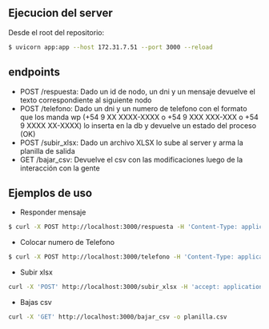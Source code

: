 ## Ejecucion del server
Desde el root del repositorio:
```bash
$ uvicorn app:app --host 172.31.7.51 --port 3000 --reload
```

## endpoints
- POST /respuesta: Dado un id de nodo, un dni y un mensaje devuelve el texto correspondiente al siguiente nodo
- POST /telefono: Dado un dni y un numero de telefono con el formato que los manda wp (+54 9 XX XXXX-XXXX o +54 9 XXX XXX-XXX o +54 9 XXXX XX-XXXX) lo inserta en la db y devuelve un estado del proceso (OK)
- POST /subir_xlsx: Dado un archivo XLSX lo sube al server y arma la planilla de salida
- GET /bajar_csv: Devuelve el csv con las modificaciones luego de la interacción con la gente

## Ejemplos de uso
* Responder mensaje
```bash
$ curl -X POST http://localhost:3000/respuesta -H 'Content-Type: application/json' -d '{"nodo": 0, "mensaje": "12345678", "dni": "12345678"}'
```
* Colocar numero de Telefono
```bash
$ curl -X POST http://localhost:3000/telefono -H 'Content-Type: application/json' -d '{"dni": "12345678", "numero_telefono": "+54 9 11 1234-5678"}'
```
* Subir xlsx
```bash
curl -X 'POST' http://localhost:3000/subir_xlsx -H 'accept: application/json' -H 'Content-Type: multipart/form-data' -F 'file=@BASE PRUEBA CHAT BBVA 26072024.xlsx;type=application/vnd.openxmlformats-officedocument.spreadsheetml.sheet'
```
* Bajas csv
```bash
curl -X 'GET' http://localhost:3000/bajar_csv -o planilla.csv
```
